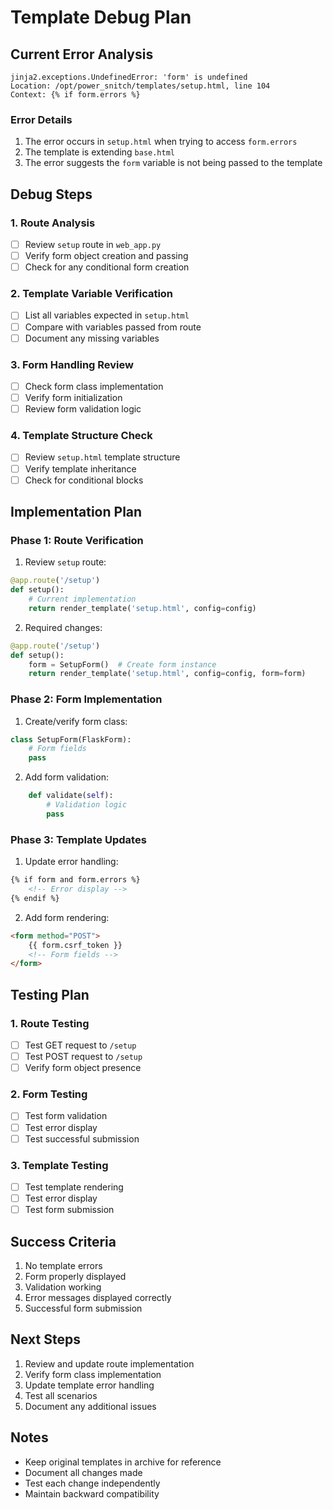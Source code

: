 # Template Debug Plan

## Current Error Analysis
```
jinja2.exceptions.UndefinedError: 'form' is undefined
Location: /opt/power_snitch/templates/setup.html, line 104
Context: {% if form.errors %}
```

### Error Details
1. The error occurs in `setup.html` when trying to access `form.errors`
2. The template is extending `base.html`
3. The error suggests the `form` variable is not being passed to the template

## Debug Steps

### 1. Route Analysis
- [ ] Review `setup` route in `web_app.py`
- [ ] Verify form object creation and passing
- [ ] Check for any conditional form creation

### 2. Template Variable Verification
- [ ] List all variables expected in `setup.html`
- [ ] Compare with variables passed from route
- [ ] Document any missing variables

### 3. Form Handling Review
- [ ] Check form class implementation
- [ ] Verify form initialization
- [ ] Review form validation logic

### 4. Template Structure Check
- [ ] Review `setup.html` template structure
- [ ] Verify template inheritance
- [ ] Check for conditional blocks

## Implementation Plan

### Phase 1: Route Verification
1. Review `setup` route:
```python
@app.route('/setup')
def setup():
    # Current implementation
    return render_template('setup.html', config=config)
```

2. Required changes:
```python
@app.route('/setup')
def setup():
    form = SetupForm()  # Create form instance
    return render_template('setup.html', config=config, form=form)
```

### Phase 2: Form Implementation
1. Create/verify form class:
```python
class SetupForm(FlaskForm):
    # Form fields
    pass
```

2. Add form validation:
```python
    def validate(self):
        # Validation logic
        pass
```

### Phase 3: Template Updates
1. Update error handling:
```html
{% if form and form.errors %}
    <!-- Error display -->
{% endif %}
```

2. Add form rendering:
```html
<form method="POST">
    {{ form.csrf_token }}
    <!-- Form fields -->
</form>
```

## Testing Plan

### 1. Route Testing
- [ ] Test GET request to `/setup`
- [ ] Test POST request to `/setup`
- [ ] Verify form object presence

### 2. Form Testing
- [ ] Test form validation
- [ ] Test error display
- [ ] Test successful submission

### 3. Template Testing
- [ ] Test template rendering
- [ ] Test error display
- [ ] Test form submission

## Success Criteria

1. No template errors
2. Form properly displayed
3. Validation working
4. Error messages displayed correctly
5. Successful form submission

## Next Steps

1. Review and update route implementation
2. Verify form class implementation
3. Update template error handling
4. Test all scenarios
5. Document any additional issues

## Notes

- Keep original templates in archive for reference
- Document all changes made
- Test each change independently
- Maintain backward compatibility 